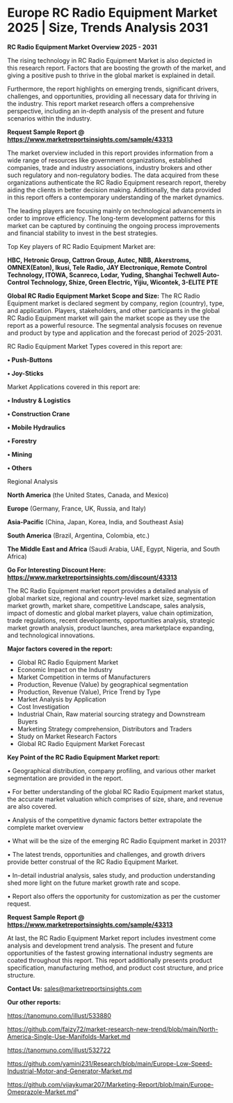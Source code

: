 # Europe RC Radio Equipment Market 2025 | Size, Trends Analysis 2031

<Strong> RC Radio Equipment Market Overview 2025 - 2031</strong>

The rising technology in RC Radio Equipment Market is also depicted in this research report. Factors that are boosting the growth of the market, and giving a positive push to thrive in the global market is explained in detail.

Furthermore, the report highlights on emerging trends, significant drivers, challenges, and opportunities, providing all necessary data for thriving in the industry. This report market research offers a comprehensive perspective, including an in-depth analysis of the present and future scenarios within the industry.

<strong>Request Sample Report @ <a href=https://www.marketreportsinsights.com/sample/43313>https://www.marketreportsinsights.com/sample/43313</a></strong>

The market overview included in this report provides information from a wide range of resources like government organizations, established companies, trade and industry associations, industry brokers and other such regulatory and non-regulatory bodies. The data acquired from these organizations authenticate the RC Radio Equipment research report, thereby aiding the clients in better decision making. Additionally, the data provided in this report offers a contemporary understanding of the market dynamics.

The leading players are focusing mainly on technological advancements in order to improve efficiency. The long-term development patterns for this market can be captured by continuing the ongoing process improvements and financial stability to invest in the best strategies.

Top Key players of RC Radio Equipment Market are:

<strong>HBC, Hetronic Group, Cattron Group, Autec, NBB, Akerstroms, OMNEX(Eaton), Ikusi, Tele Radio, JAY Electronique, Remote Control Technology, ITOWA, Scanreco, Lodar, Yuding, Shanghai Techwell Auto-Control Technology, Shize, Green Electric, Yijiu, Wicontek, 3-ELITE PTE</strong>

<strong><b>Global RC Radio Equipment Market Scope and Size:</b></strong>
The RC Radio Equipment market is declared segment by company, region (country), type, and application. Players, stakeholders, and other participants in the global RC Radio Equipment market will gain the market scope as they use the report as a powerful resource. The segmental analysis focuses on revenue and product by type and application and the forecast period of 2025-2031.

RC Radio Equipment Market Types covered in this report are:

<strong>•  Push-Buttons

•  Joy-Sticks</strong>

Market Applications covered in this report are:

<strong>•  Industry & Logistics

•  Construction Crane

•  Mobile Hydraulics

•  Forestry

•  Mining

•  Others</strong> 

Regional Analysis

<strong>North America</strong> (the United States, Canada, and Mexico)

<strong>Europe</strong> (Germany, France, UK, Russia, and Italy)

<strong>Asia-Pacific</strong> (China, Japan, Korea, India, and Southeast Asia)

<strong>South America</strong> (Brazil, Argentina, Colombia, etc.)

<strong>The Middle East and Africa</strong> (Saudi Arabia, UAE, Egypt, Nigeria, and South Africa)

<strong>Go For Interesting Discount Here: <a href=https://www.marketreportsinsights.com/discount/43313>https://www.marketreportsinsights.com/discount/43313</a></strong>

The RC Radio Equipment market report provides a detailed analysis of global market size, regional and country-level market size, segmentation market growth, market share, competitive Landscape, sales analysis, impact of domestic and global market players, value chain optimization, trade regulations, recent developments, opportunities analysis, strategic market growth analysis, product launches, area marketplace expanding, and technological innovations.

<strong><b>Major factors covered in the report:</b></strong>
<ul>
  <li>Global RC Radio Equipment Market </li>
  <li>Economic Impact on the Industry</li>
  <li>Market Competition in terms of Manufacturers</li>
  <li>Production, Revenue (Value) by geographical segmentation</li>
  <li>Production, Revenue (Value), Price Trend by Type</li>
  <li>Market Analysis by Application</li>
  <li>Cost Investigation</li>
  <li>Industrial Chain, Raw material sourcing strategy and Downstream Buyers</li>
  <li>Marketing Strategy comprehension, Distributors and Traders</li>
  <li>Study on Market Research Factors</li>
  <li>Global RC Radio Equipment Market Forecast</li>
</ul>

<strong><b>Key Point of the RC Radio Equipment Market report:</b></strong>

• Geographical distribution, company profiling, and various other market segmentation are provided in the report.

• For better understanding of the global RC Radio Equipment market status, the accurate market valuation which comprises of size, share, and revenue are also covered.

• Analysis of the competitive dynamic factors better extrapolate the complete market overview

• What will be the size of the emerging RC Radio Equipment market in 2031?

• The latest trends, opportunities and challenges, and growth drivers provide better construal of the RC Radio Equipment Market.

• In-detail industrial analysis, sales study, and production understanding shed more light on the future market growth rate and scope.

• Report also offers the opportunity for customization as per the customer request.

<strong>Request Sample Report @ <a href=https://www.marketreportsinsights.com/sample/43313>https://www.marketreportsinsights.com/sample/43313</a></strong>

At last, the RC Radio Equipment Market report includes investment come analysis and development trend analysis. The present and future opportunities of the fastest growing international industry segments are coated throughout this report. This report additionally presents product specification, manufacturing method, and product cost structure, and price structure.

<strong>Contact Us:</strong>
sales@marketreportsinsights.com

<strong>Our other reports:</strong>

<a href=https://tanomuno.com/illust/533880>https://tanomuno.com/illust/533880</a>

<a href=https://github.com/faizy72/market-research-new-trend/blob/main/North-America-Single-Use-Manifolds-Market.md>https://github.com/faizy72/market-research-new-trend/blob/main/North-America-Single-Use-Manifolds-Market.md</a>

<a href=https://tanomuno.com/illust/532722>https://tanomuno.com/illust/532722</a>

<a href=https://github.com/yamini231/Research/blob/main/Europe-Low-Speed-Industrial-Motor-and-Generator-Market.md>https://github.com/yamini231/Research/blob/main/Europe-Low-Speed-Industrial-Motor-and-Generator-Market.md</a>

<a href=https://github.com/vijaykumar207/Marketing-Report/blob/main/Europe-Omeprazole-Market.md>https://github.com/vijaykumar207/Marketing-Report/blob/main/Europe-Omeprazole-Market.md</a>"
